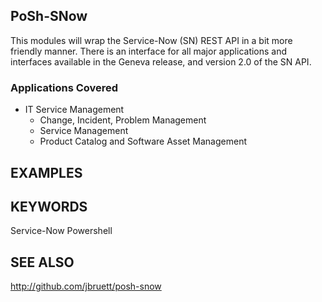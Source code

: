 ## PoSh-SNow
This modules will wrap the Service-Now (SN) REST API in a bit more friendly
manner.  There is an interface for all major applications and 
interfaces available in the Geneva release, and version 2.0 of the SN API.

### Applications Covered
- IT Service Management
    - Change, Incident, Problem Management
    - Service Management
    - Product Catalog and Software Asset Management
            
    
## EXAMPLES

## KEYWORDS
Service-Now Powershell

## SEE ALSO
http://github.com/jbruett/posh-snow